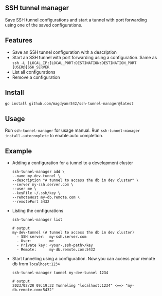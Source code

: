 ## SSH tunnel manager

Save SSH tunnel configurations and start a tunnel with port forwarding using one of the saved configurations.

## Features

- Save an SSH tunnel configuration with a description
- Start an SSH tunnel with port forwarding using a configuration. Same as `ssh -L [LOCAL_IP:]LOCAL_PORT:DESTINATION:DESTINATION_PORT [USER@]SSH_SERVER`
- List all configurations
- Remove a configuration

## Install

`go install github.com/magdyamr542/ssh-tunnel-manager@latest`

## Usage

Run `ssh-tunnel-manager` for usage manual.
Run `ssh-tunnel-manager install-autocomplete` to enable auto completion.

## Example

- Adding a configuration for a tunnel to a development cluster
  ```
  ssh-tunnel-manager add \
  --name my-dev-tunnel \
  --description "A tunnel to access the db in dev cluster" \
  --server my-ssh.server.com \
  --user me \
  --keyFile ~/.ssh/key \
  --remoteHost my-db.remote.com \
  --remotePort 5432
  ```
- Listing the configurations

  ```
  ssh-tunnel-manager list

  # output
  my-dev-tunnel (A tunnel to access the db in dev cluster)
    - SSH server:  my-ssh.server.com
    - User:        me
    - Private key: <your-.ssh-path>/key
    - Remote:      my-db.remote.com:5432
  ```

- Start tunneling using a configuration. Now you can access your remote db from `localhost:1234`

  ```
  ssh-tunnel-manager tunnel my-dev-tunnel 1234

  # output
  2023/02/20 09:19:32 Tunneling "localhost:1234" <==> "my-db.remote.com:5432"
  ```

